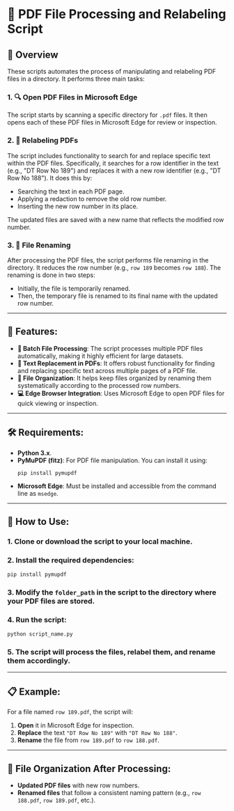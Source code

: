 
# 📄 PDF File Processing and Relabeling Script

## 📝 Overview
These scripts automates the process of manipulating and relabeling PDF files in a directory. It performs three main tasks:

### 1. **🔍 Open PDF Files in Microsoft Edge**
The script starts by scanning a specific directory for `.pdf` files. It then opens each of these PDF files in Microsoft Edge for review or inspection.

### 2. **🔄 Relabeling PDFs**
The script includes functionality to search for and replace specific text within the PDF files. Specifically, it searches for a row identifier in the text (e.g., "DT Row No 189") and replaces it with a new row identifier (e.g., "DT Row No 188"). It does this by:
- Searching the text in each PDF page.
- Applying a redaction to remove the old row number.
- Inserting the new row number in its place.

The updated files are saved with a new name that reflects the modified row number.

### 3. **🔧 File Renaming**
After processing the PDF files, the script performs file renaming in the directory. It reduces the row number (e.g., `row 189` becomes `row 188`). The renaming is done in two steps:
- Initially, the file is temporarily renamed.
- Then, the temporary file is renamed to its final name with the updated row number.

---

## 🌟 Features:
- **📂 Batch File Processing**: The script processes multiple PDF files automatically, making it highly efficient for large datasets.
- **🔎 Text Replacement in PDFs**: It offers robust functionality for finding and replacing specific text across multiple pages of a PDF file.
- **📁 File Organization**: It helps keep files organized by renaming them systematically according to the processed row numbers.
- **💻 Edge Browser Integration**: Uses Microsoft Edge to open PDF files for quick viewing or inspection.

---

## 🛠️ Requirements:
- **Python 3.x**.
- **PyMuPDF (fitz)**: For PDF file manipulation. You can install it using:
  ```
  pip install pymupdf
  ```
- **Microsoft Edge**: Must be installed and accessible from the command line as `msedge`.

---

## 🚀 How to Use:

### 1. Clone or download the script to your local machine.

### 2. Install the required dependencies:
```bash
pip install pymupdf
```

### 3. Modify the `folder_path` in the script to the directory where your PDF files are stored.

### 4. Run the script:
```bash
python script_name.py
```

### 5. The script will process the files, relabel them, and rename them accordingly.

---

## 📋 Example:

For a file named `row 189.pdf`, the script will:
1. **Open** it in Microsoft Edge for inspection.
2. **Replace** the text `"DT Row No 189"` with `"DT Row No 188"`.
3. **Rename** the file from `row 189.pdf` to `row 188.pdf`.

---

## 📂 File Organization After Processing:
- **Updated PDF files** with new row numbers.
- **Renamed files** that follow a consistent naming pattern (e.g., `row 188.pdf`, `row 189.pdf`, etc.).
  
